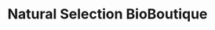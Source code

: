 ---
title: "Natural Selection BioBoutique"
url: /alameda/natural-selection-bioboutique/
shop: Kleidung
---
